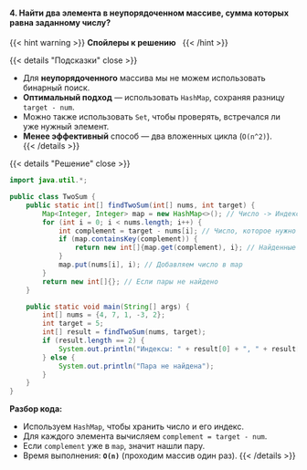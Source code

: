 #### 4. Найти два элемента в неупорядоченном массиве, сумма которых равна заданному числу?

{{< hint warning >}}
**Спойлеры к решению**  
{{< /hint >}}

{{< details "Подсказки" close >}}
- Для **неупорядоченного** массива мы не можем использовать бинарный поиск.   
- **Оптимальный подход** — использовать `HashMap`, сохраняя разницу `target - num`.   
- Можно также использовать `Set`, чтобы проверять, встречался ли уже нужный элемент.   
- **Менее эффективный** способ — два вложенных цикла (`O(n^2)`).   
{{< /details >}}

{{< details "Решение" close >}}

```java
import java.util.*;

public class TwoSum {
    public static int[] findTwoSum(int[] nums, int target) {
        Map<Integer, Integer> map = new HashMap<>(); // Число -> Индекс
        for (int i = 0; i < nums.length; i++) {
            int complement = target - nums[i]; // Число, которое нужно найти
            if (map.containsKey(complement)) {
                return new int[]{map.get(complement), i}; // Найденные индексы
            }
            map.put(nums[i], i); // Добавляем число в map
        }
        return new int[]{}; // Если пары не найдено
    }

    public static void main(String[] args) {
        int[] nums = {4, 7, 1, -3, 2};
        int target = 5;
        int[] result = findTwoSum(nums, target);
        if (result.length == 2) {
            System.out.println("Индексы: " + result[0] + ", " + result[1]);
        } else {
            System.out.println("Пара не найдена");
        }
    }
}
```

**Разбор кода:**

- Используем `HashMap`, чтобы хранить число и его индекс.
- Для каждого элемента вычисляем `complement = target - num`.
- Если `complement` уже в `map`, значит нашли пару.
- Время выполнения: **`O(n)`** (проходим массив один раз).
{{< /details >}}